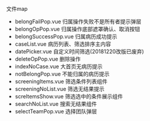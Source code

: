 文件map

- belongFailPop.vue  归属操作失败不是所有者提示弹层
- belongOpPop.vue  归属操作底部遮罩确认、取消按钮
- belongSuccessPop.vue     归属病历成功提示
- caseList.vue    病历列表、筛选排序主内容
- datePicker.vue    自定义时间筛选(20181220改版已废弃)
- deleteOpPop.vue   删除操作
- indexNoCase.vue    大首页无病历提示
- notBelongPop.vue    不能归属的病历提示
- screeningItems.vue     筛选条件列表组件
- screeningNoList.vue    筛选无结果提示
- screItemsShow.vue    筛选选中的条件展示组件
- searchNoList.vue   搜索无结果组件
- selectTeamPop.vue     选择团队弹层
